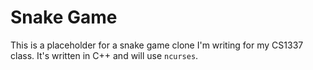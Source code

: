 # Snake Game

This is a placeholder for a snake game clone I'm writing for my CS1337 class. It's written in C++ and will use `ncurses`.
